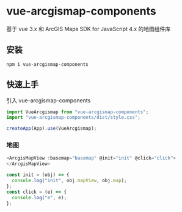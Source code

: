 # vue-arcgismap-components

基于 vue 3.x 和 ArcGIS Maps SDK for JavaScript 4.x 的地图组件库

## 安装

```
npm i vue-arcgismap-components
```

## 快速上手

引入 vue-arcgismap-components

```javascript
import VueArcgismap from "vue-arcgismap-components";
import "vue-arcgismap-components/dist/style.css";

createApp(App).use(VueArcgismap);
```

### 地图

```js
<ArcgisMapView :basemap="basemap" @init="init" @click="click">
</ArcgisMapView>

const init = (obj) => {
  console.log("init", obj.mapView, obj.map);
};
const click = (e) => {
  console.log("e", e);
};
```
